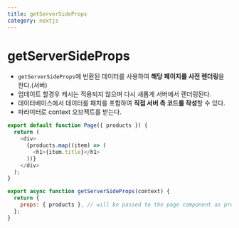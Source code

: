 ```yaml
---
title: getServerSideProps
category: nextjs
---
```


# getServerSideProps

- `getServerSideProps`에 반환된 데이터를 사용하여 **해당 페이지를 사전 렌더링**을 한다.(서버)
- 업데이트 할경우 캐시는 적용되지 않으며 다시 새롭게 서버에서 렌더링된다.
- 데이터베이스에서 데이터를 패치를 포함하여 **직접 서버 측 코드를 작성**할 수 있다.
- 파라미터로 context 오브젝트를 받는다.

```javascript
export default function Page({ products }) {
  return (
    <div>
      {products.map((item) => (
        <h1>{item.title}</h1>
      ))}
    </div>
  );
}

export async function getServerSideProps(context) {
  return {
    props: { products }, // will be passed to the page component as props
  };
}
```
